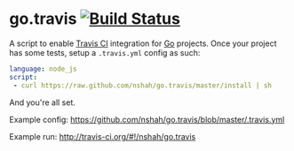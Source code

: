 go.travis [![Build Status](https://secure.travis-ci.org/nshah/go.travis.png)](http://travis-ci.org/nshah/go.travis)
=========

A script to enable [Travis CI](http://travis-ci.org/) integration for
[Go](http://golang.org/) projects. Once your project has some tests,
setup a `.travis.yml` config as such:

```yaml
language: node_js
script:
 - curl https://raw.github.com/nshah/go.travis/master/install | sh
```

And you're all set.

Example config:
https://github.com/nshah/go.travis/blob/master/.travis.yml

Example run:
http://travis-ci.org/#!/nshah/go.travis
